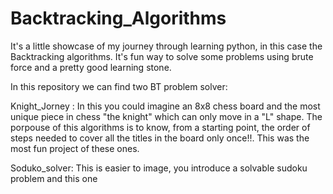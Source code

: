 # Backtracking_Algorithms
It's a little showcase of my journey through learning python, in this case the Backtracking algorithms.  It's fun way to solve some problems using brute force and a pretty good learning stone.

In this repository we can find two BT problem solver:

Knight_Jorney : In this you could imagine an 8x8 chess board and the most unique piece in chess "the knight" which can only move in a "L" shape. The porpouse of this algorithms is to know, from a starting point, the order of steps needed to cover all the titles in the board only once!!. This was the most fun project of these ones.  

Soduko_solver: This is easier to image, you introduce a solvable sudoku problem and this one 
